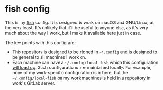 # fish config

This is my [fish](https://fishshell.com/) config. It is designed to work on
macOS and GNU/Linux, at the very least. It's unlikely that it'll be useful
to anyone else, as it's very much about the way I work, but I make it
available here just in case.

The key points with this config are:

- This repository is designed to be cloned in `~/.config` and is designed to
  be general to all machines I work on.
- Each machine can have a `~/.config/local-fish` which this configuration
  [will load up](conf.d/local-config.fish). Such configurations are
  maintained locally. For example, none of my work-specific configuration is
  in here, but the `~/.config/local-fish` on my work machines is held in a
  repository in work's GitLab server.

[//]: # (README.md ends here)
